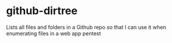 # github-dirtree
Lists all files and folders in a Github repo so that I can use it when enumerating files in a web app pentest
